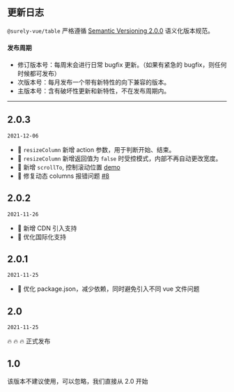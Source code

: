 ## 更新日志

`@surely-vue/table` 严格遵循 [Semantic Versioning 2.0.0](http://semver.org/lang/zh-CN/) 语义化版本规范。

#### 发布周期

- 修订版本号：每周末会进行日常 bugfix 更新。（如果有紧急的 bugfix，则任何时候都可发布）
- 次版本号：每月发布一个带有新特性的向下兼容的版本。
- 主版本号：含有破坏性更新和新特性，不在发布周期内。

---

## 2.0.3

`2021-12-06`

- 🌟 `resizeColumn` 新增 action 参数，用于判断开始、结束。
- 🌟 `resizeColumn` 新增返回值为 `false` 时受控模式，内部不再自动更改宽度。
- 🌟 新增 `scrollTo`, 控制滚动位置 [demo](/doc/basic#scroll)
- 🐞 修复动态 columns 报错问题 [#8](https://github.com/surely-vue/table/issues/8)

## 2.0.2

`2021-11-26`

- 🌟 新增 CDN 引入支持
- 🌟 优化国际化支持

## 2.0.1

`2021-11-25`

- 🐞 优化 package.json，减少依赖，同时避免引入不同 vue 文件问题

## 2.0

`2021-11-25`

🔥 🔥 🔥 正式发布

## 1.0

该版本不建议使用，可以忽略，我们直接从 2.0 开始
